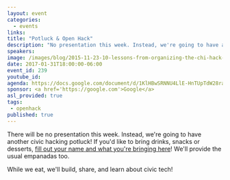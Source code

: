 ```yaml
---
layout: event
categories: 
  - events
links:
title: "Potluck & Open Hack"
description: "No presentation this week. Instead, we're going to have another civic hacking potluck! If you'd like, please bring drinks, snacks or desserts! We'll provide the usual empanadas too. While we eat, we'll build, share, and learn about civic tech!"
speakers:
image: /images/blog/2015-11-23-10-lessons-from-organizing-the-chi-hack-night/img10.jpg
date: 2017-01-31T18:00:00-06:00
event_id: 239
youtube_id: 
agenda: https://docs.google.com/document/d/1KlHBwSRNNU4LlE-HnTUpTdW28rakWiV2S7hqQAJXAks/edit#
sponsor: <a href='https://google.com'>Google</a>
asl_provided: true
tags: 
 - openhack
published: true
---
```


There will be no presentation this week. Instead, we're going to have another civic hacking potluck! If you'd like to bring drinks, snacks or desserts, [fill out your name and what you're bringing here](https://docs.google.com/spreadsheets/d/1NU2wkpdTq9Q50ULvKCPDONtGFvffUnkZrQAps2cfXeQ/edit#gid=0)! We'll provide the usual empanadas too.

While we eat, we'll build, share, and learn about civic tech!